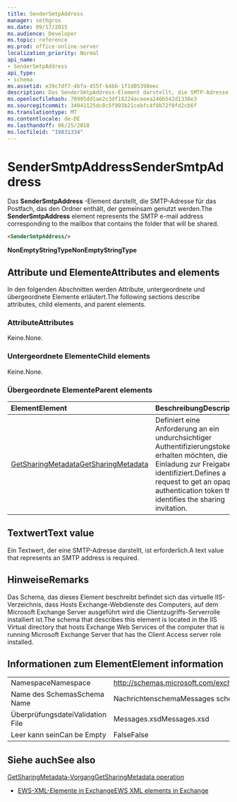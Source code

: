 ```yaml
---
title: SenderSmtpAddress
manager: sethgros
ms.date: 09/17/2015
ms.audience: Developer
ms.topic: reference
ms.prod: office-online-server
localization_priority: Normal
api_name:
- SenderSmtpAddress
api_type:
- schema
ms.assetid: e39c7df7-4bfa-455f-b4bb-1f1d05398eec
description: Das SenderSmtpAddress-Element darstellt, die SMTP-Adresse für das Postfach, das den Ordner enthält, der gemeinsam genutzt werden.
ms.openlocfilehash: 70905dd1ae2c3df18224aceeea246b542d1338e3
ms.sourcegitcommit: 34041125dc8c5f993b21cebfc4f8b72f0fd2cb6f
ms.translationtype: MT
ms.contentlocale: de-DE
ms.lasthandoff: 06/25/2018
ms.locfileid: "19831334"
---
```

# <a name="sendersmtpaddress"></a><span data-ttu-id="b28f5-103">SenderSmtpAddress</span><span class="sxs-lookup"><span data-stu-id="b28f5-103">SenderSmtpAddress</span></span>

<span data-ttu-id="b28f5-104">Das **SenderSmtpAddress** -Element darstellt, die SMTP-Adresse für das Postfach, das den Ordner enthält, der gemeinsam genutzt werden.</span><span class="sxs-lookup"><span data-stu-id="b28f5-104">The **SenderSmtpAddress** element represents the SMTP e-mail address corresponding to the mailbox that contains the folder that will be shared.</span></span> 
  
```xml
<SenderSmtpAddress/>
```

 <span data-ttu-id="b28f5-105">**NonEmptyStringType**</span><span class="sxs-lookup"><span data-stu-id="b28f5-105">**NonEmptyStringType**</span></span>
## <a name="attributes-and-elements"></a><span data-ttu-id="b28f5-106">Attribute und Elemente</span><span class="sxs-lookup"><span data-stu-id="b28f5-106">Attributes and elements</span></span>

<span data-ttu-id="b28f5-107">In den folgenden Abschnitten werden Attribute, untergeordnete und übergeordnete Elemente erläutert.</span><span class="sxs-lookup"><span data-stu-id="b28f5-107">The following sections describe attributes, child elements, and parent elements.</span></span>
  
### <a name="attributes"></a><span data-ttu-id="b28f5-108">Attribute</span><span class="sxs-lookup"><span data-stu-id="b28f5-108">Attributes</span></span>

<span data-ttu-id="b28f5-109">Keine.</span><span class="sxs-lookup"><span data-stu-id="b28f5-109">None.</span></span>
  
### <a name="child-elements"></a><span data-ttu-id="b28f5-110">Untergeordnete Elemente</span><span class="sxs-lookup"><span data-stu-id="b28f5-110">Child elements</span></span>

<span data-ttu-id="b28f5-111">Keine.</span><span class="sxs-lookup"><span data-stu-id="b28f5-111">None.</span></span>
  
### <a name="parent-elements"></a><span data-ttu-id="b28f5-112">Übergeordnete Elemente</span><span class="sxs-lookup"><span data-stu-id="b28f5-112">Parent elements</span></span>

|<span data-ttu-id="b28f5-113">**Element**</span><span class="sxs-lookup"><span data-stu-id="b28f5-113">**Element**</span></span>|<span data-ttu-id="b28f5-114">**Beschreibung**</span><span class="sxs-lookup"><span data-stu-id="b28f5-114">**Description**</span></span>|
|:-----|:-----|
|[<span data-ttu-id="b28f5-115">GetSharingMetadata</span><span class="sxs-lookup"><span data-stu-id="b28f5-115">GetSharingMetadata</span></span>](getsharingmetadata.md) <br/> |<span data-ttu-id="b28f5-116">Definiert eine Anforderung an ein undurchsichtiger Authentifizierungstoken erhalten möchten, die die Einladung zur Freigabe identifiziert.</span><span class="sxs-lookup"><span data-stu-id="b28f5-116">Defines a request to get an opaque authentication token that identifies the sharing invitation.</span></span>  <br/> |
   
## <a name="text-value"></a><span data-ttu-id="b28f5-117">Textwert</span><span class="sxs-lookup"><span data-stu-id="b28f5-117">Text value</span></span>

<span data-ttu-id="b28f5-118">Ein Textwert, der eine SMTP-Adresse darstellt, ist erforderlich.</span><span class="sxs-lookup"><span data-stu-id="b28f5-118">A text value that represents an SMTP address is required.</span></span>
  
## <a name="remarks"></a><span data-ttu-id="b28f5-119">Hinweise</span><span class="sxs-lookup"><span data-stu-id="b28f5-119">Remarks</span></span>

<span data-ttu-id="b28f5-120">Das Schema, das dieses Element beschreibt befindet sich das virtuelle IIS-Verzeichnis, dass Hosts Exchange-Webdienste des Computers, auf dem Microsoft Exchange Server ausgeführt wird die Clientzugriffs-Serverrolle installiert ist.</span><span class="sxs-lookup"><span data-stu-id="b28f5-120">The schema that describes this element is located in the IIS Virtual directory that hosts Exchange Web Services of the computer that is running Microsoft Exchange Server that has the Client Access server role installed.</span></span>
  
## <a name="element-information"></a><span data-ttu-id="b28f5-121">Informationen zum Element</span><span class="sxs-lookup"><span data-stu-id="b28f5-121">Element information</span></span>

|||
|:-----|:-----|
|<span data-ttu-id="b28f5-122">Namespace</span><span class="sxs-lookup"><span data-stu-id="b28f5-122">Namespace</span></span>  <br/> |http://schemas.microsoft.com/exchange/services/2006/messages  <br/> |
|<span data-ttu-id="b28f5-123">Name des Schemas</span><span class="sxs-lookup"><span data-stu-id="b28f5-123">Schema Name</span></span>  <br/> |<span data-ttu-id="b28f5-124">Nachrichtenschema</span><span class="sxs-lookup"><span data-stu-id="b28f5-124">Messages schema</span></span>  <br/> |
|<span data-ttu-id="b28f5-125">Überprüfungsdatei</span><span class="sxs-lookup"><span data-stu-id="b28f5-125">Validation File</span></span>  <br/> |<span data-ttu-id="b28f5-126">Messages.xsd</span><span class="sxs-lookup"><span data-stu-id="b28f5-126">Messages.xsd</span></span>  <br/> |
|<span data-ttu-id="b28f5-127">Leer kann sein</span><span class="sxs-lookup"><span data-stu-id="b28f5-127">Can be Empty</span></span>  <br/> |<span data-ttu-id="b28f5-128">False</span><span class="sxs-lookup"><span data-stu-id="b28f5-128">False</span></span>  <br/> |
   
## <a name="see-also"></a><span data-ttu-id="b28f5-129">Siehe auch</span><span class="sxs-lookup"><span data-stu-id="b28f5-129">See also</span></span>



[<span data-ttu-id="b28f5-130">GetSharingMetadata-Vorgang</span><span class="sxs-lookup"><span data-stu-id="b28f5-130">GetSharingMetadata operation</span></span>](getsharingmetadata-operation.md)


- [<span data-ttu-id="b28f5-131">EWS-XML-Elemente in Exchange</span><span class="sxs-lookup"><span data-stu-id="b28f5-131">EWS XML elements in Exchange</span></span>](ews-xml-elements-in-exchange.md)


